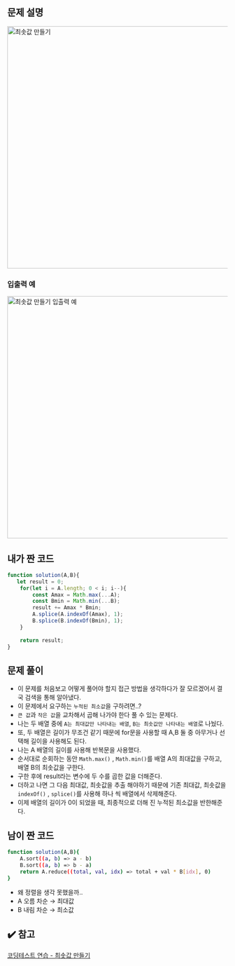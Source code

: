 ## 문제 설명

<img width="553" alt="최솟값 만들기" src="https://user-images.githubusercontent.com/47416686/117531932-f375f200-b01f-11eb-9828-e5f5785c2f51.png">

### 입출력 예

<img width="553" alt="최솟값 만들기 입출력 예" src="https://user-images.githubusercontent.com/47416686/117531951-04befe80-b020-11eb-932a-805379d442bf.png">

## 내가 짠 코드

```jsx
function solution(A,B){
   let result = 0;
    for(let i = A.length; 0 < i; i--){
        const Amax = Math.max(...A);
        const Bmin = Math.min(...B);
        result += Amax * Bmin;
        A.splice(A.indexOf(Amax), 1);
        B.splice(B.indexOf(Bmin), 1);
    }
    
    return result;
}
```

## 문제 풀이

- 이 문제를 처음보고 어떻게 풀어야 할지 접근 방법을 생각하다가 잘 모르겠어서 결국 검색을 통해 알아냈다.
- 이 문제에서 요구하는 `누적된 최소값`을 구하려면..?
- `큰 값`과 `작은 값`을 교차해서 곱해 나가야 한다 풀 수 있는 문제다.
- 나는 두 배열 중에 `A는 최대값만 나타내는 배열`, `B는 최솟값만 나타내는 배열`로 나눴다.
- 또, 두 배열은 길이가 무조건 같기 때문에 for문을 사용할 때 A,B 둘 중 아무거나 선택해 길이을 사용해도 된다.
- 나는 A 배열의 길이를 사용해 반복문을 사용했다.
- 순서대로 순회하는 동안 `Math.max()` , `Math.min()`를 배열 A의 최대값을 구하고, 배열 B의 최솟값을 구한다.
- 구한 후에 result라는 변수에 두 수를 곱한 값을 더해준다.
- 더하고 나면 그 다음 최대값, 최솟값을 추출 해야하기 때문에 기존 최대값, 최솟값을 `indexOf()` , `splice()`를 사용해 하나 씩 배열에서 삭제해준다.
- 이제 배열의 길이가 0이 되었을 때, 최종적으로 더해 진 누적된 최소값을 반한해준다.

## 남이 짠 코드

```bash
function solution(A,B){
    A.sort((a, b) => a - b)
    B.sort((a, b) => b - a)
    return A.reduce((total, val, idx) => total + val * B[idx], 0)
}
```

- 왜 정렬을 생각 못했을까..
- A 오름 차순 → 최대값
- B 내림 차순 → 최소값

## ✔️ 참고

[코딩테스트 연습 - 최솟값 만들기](https://programmers.co.kr/learn/courses/30/lessons/12941)
